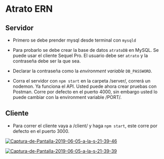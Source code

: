 # Atrato ERN

## Servidor
- Primero se debe prender mysql desde terminal con `mysqld`

- Para probarlo se debe crear la base de datos `atratoDB` en MySQL. Se puede usar el cliente Sequel Pro. El usuario debe ser `atrato` y la contraseña debe ser la que sea.

- Declarar la contraseña como la _environment variable_ `DB_PASSWORD`.

- Corra el servidor con `npm start` en la carpeta /server/, correrá un nodemon. Ya funciona el API. Usted puede ahora crear pruebas con Postman. Corre por defecto en el puerto 4000, sin embargo usted lo puede cambiar con la environment variable /PORT/.

## Cliente

- Para correr el cliente vaya a /client/ y haga `npm start`, este corre por defecto en el puerto 3000.


<a href="https://ibb.co/fvV168R"><img src="https://i.ibb.co/HdLFwNv/Captura-de-Pantalla-2019-06-05-a-la-s-21-39-46.png" alt="Captura-de-Pantalla-2019-06-05-a-la-s-21-39-46" border="0" /></a>

<a href="https://ibb.co/Sy2QGs6"><img src="https://i.ibb.co/zx18Dnm/Captura-de-Pantalla-2019-06-05-a-la-s-21-39-39.png" alt="Captura-de-Pantalla-2019-06-05-a-la-s-21-39-39" border="0" /></a>

